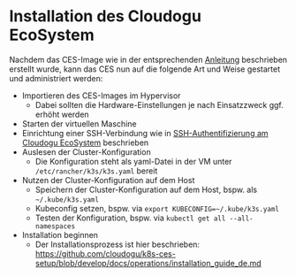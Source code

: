 # Installation des Cloudogu EcoSystem

Nachdem das CES-Image wie in der entsprechenden [Anleitung](../development/image_build_de.md) beschrieben
erstellt wurde, kann das CES nun auf die folgende Art und Weise gestartet und administriert werden:

- Importieren des CES-Images im Hypervisor
   - Dabei sollten die Hardware-Einstellungen je nach Einsatzzweck ggf. erhöht werden
- Starten der virtuellen Maschine
- Einrichtung einer SSH-Verbindung wie in [SSH-Authentifizierung am Cloudogu EcoSystem](ssh_authentication_de.md) beschrieben
- Auslesen der Cluster-Konfiguration
   - Die Konfiguration steht als yaml-Datei in der VM unter `/etc/rancher/k3s/k3s.yaml` bereit
- Nutzen der Cluster-Konfiguration auf dem Host
   - Speichern der Cluster-Konfiguration auf dem Host, bspw. als `~/.kube/k3s.yaml`
   - Kubeconfig setzen, bspw. via `export KUBECONFIG=~/.kube/k3s.yaml`
   - Testen der Konfiguration, bspw. via `kubectl get all --all-namespaces`
- Installation beginnen
   - Der Installationsprozess ist hier beschrieben: https://github.com/cloudogu/k8s-ces-setup/blob/develop/docs/operations/installation_guide_de.md
